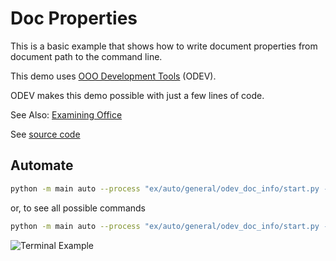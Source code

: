 # Doc Properties

This is a basic example that shows how to write document properties from document path to the command line.

This demo uses [OOO Development Tools](https://python-ooo-dev-tools.readthedocs.io/en/latest/) (ODEV).

ODEV makes this demo possible with just a few lines of code.

See Also: [Examining Office](https://python-ooo-dev-tools.readthedocs.io/en/latest/odev/part1/chapter03.html)

See [source code](./start.py)

## Automate

```sh
python -m main auto --process "ex/auto/general/odev_doc_info/start.py --doc ex/auto/general/odev_doc_info/story.odt --service --interface --xdoc --property"
```

or, to see all possible commands

```sh
python -m main auto --process "ex/auto/general/odev_doc_info/start.py -h"
```

![Terminal Example](https://user-images.githubusercontent.com/4193389/179373247-0b9d34b2-9457-44c8-8823-e405272d3c80.gif)
